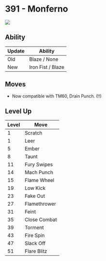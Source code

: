 # 391 - Monferno
![][391]

## Ability

Update | Ability
---    | ---
Old    | Blaze / None
New    | Iron Fist / Blaze

## Moves

 - Now compatible with TM60, Drain Punch. (!!)

## Level Up

Level | Move
---   | ---
  1   | Scratch
  1   | Leer
  5   | Ember
  8   | Taunt
 11   | Fury Swipes
 14   | Mach Punch
 15   | Flame Wheel
 19   | Low Kick
 23   | Fake Out
 27   | Flamethrower
 31   | Feint
 35   | Close Combat
 39   | Torment
 43   | Fire Spin
 47   | Slack Off
 51   | Flare Blitz



[391]: /img/pokemon/391.png
